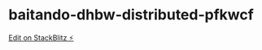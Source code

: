 # baitando-dhbw-distributed-pfkwcf

[Edit on StackBlitz ⚡️](https://stackblitz.com/edit/baitando-dhbw-distributed-pfkwcf)